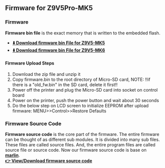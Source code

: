## Firmware for Z9V5Pro-MK5
### Firmware
**Firmware bin file** is the exact memory that is written to the embedded flash.     
- **[:arrow_down: Download firmware bin File for Z9V5-MK5](https://github.com/ZONESTAR3D/Firmware/tree/master/Z9/Z9V5/bin/Z9V5Pro-MK5)**
- **[:arrow_down: Download firmware bin File for Z9V5-MK6](https://github.com/ZONESTAR3D/Firmware/tree/master/Z9/Z9V5/bin/Z9V5Pro-MK6)**

#### Firmware Upload Steps
1. Download the zip file and unzip it
2. Copy firmware.bin to the root directory of Micro-SD card, NOTE: !!if there is a "old_fw.bin" in the SD card, delete it first!!
3. Power off the printer and plug the Micro-SD card into socket on control board
4. Power on the printer, push the power button and wait about 30 seconds
5. Do the below step on LCD screen to initialize EEPROM after upload firmware: MENU>>Control>>Restore Defaults

### Firmware Source Code
**Firmware source code** is the core part of the firmware. The entire firmware can be thought of as different sub modules. It is divided into many sub files. These files are called source files. And, the entire program files are called source file or source code. Now our firmware source code is base on [**marlin**](https://www.marlinfw.org).    
**[:point_right: View/Download firmware source code](https://github.com/ZONESTAR3D/source-code-for-3d-printer)**


